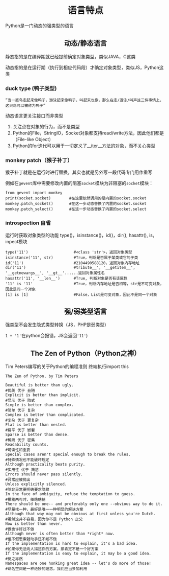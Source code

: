 # <center>语言特点</center>
Python是一门动态的强类型的语言


## <center>动态/静态语言</center>
静态指的是在编译期就已经提前确定对象类型，类似JAVA，C这类

动态指的是在运行期（执行到相应代码段）才确定对象类型，类似JS，Python这类

### duck type (鸭子类型)
`“当一直鸟走起来像鸭子，游泳起来像鸭子，叫起来也像，那么在走/游泳/叫声这三件事情上，这只鸟可以被称为鸭子”`

动态语言更关注接口而非类型
1. 关注点在对象的行为，而不是类型
2. Python的File，StringIO，Socket对象都支持read/write方法，因此他们都是（File-like Object）
3. Python的for迭代可以用于一切定义了__iter__方法的对象，而不关心类型

### monkey patch（猴子补丁）
猴子补丁就是在运行时进行替换，其实也就是另外写一段代码专门用作重写

例如在`gevent`库中需要修改内置的阻塞`socket`模块为非阻塞的`socket`模块：

```
from gevent import monkey
print(socket.socket)        #在这里依然调用的是内置的socket.socket
monkey.patch_socket()       #在这一步动态替换了内置的socket.socket
monkey.patch_select()       #在这一步动态替换了内置的socket.select
```

### introspection 自省
运行时获取对象类型的功能
type()，isinstance()，id()，dir(), hasattr(), is，inpect模块
```
type('11')                    #<class 'str'>，返回对象类型
isinstance('11', str)         #True，判断是否属于某类或它的子类
id('11')                      #2104490588120，返回对象内存地址
dir('11')                     #tribute__', '__getitem__', '__getnewargs__', '__gt__'......返回对象属性名
hasattr('11', '__len__')      #True, 判断对象是否有该属性
'11' is '11'                  #True，判断内存地址是否相等，str是不可变对象，因此是同一个对象
[1] is [1]                    #False，List是可变对象，因此不是同一个对象
```


## <center>强/弱类型语言</center>
强类型不会发生隐式类型转换（JS，PHP是弱类型）

`1 + '1'`在python会报错，JS会返回`'11'`)


## <center>The Zen of Python（Python之禅）</center>
Tim Peters编写的关于Python的编程准则
终端执行import this
```
The Zen of Python, by Tim Peters

Beautiful is better than ugly.                                        #优美 优于 丑陋
Explicit is better than implicit.                                     #显示 优于 隐式
Simple is better than complex.                                        #简单 优于 复杂
Complex is better than complicated.                                   #复杂 优于 更复杂
Flat is better than nested.                                           #扁平 优于 嵌套  
Sparse is better than dense.                                          #稀疏 优于 密集
Readability counts.                                                   #可读性和重要
Special cases aren't special enough to break the rules.               #特殊情况也不能破坏规定
Although practicality beats purity.                                   #实用性 优于 简洁
Errors should never pass silently.                                    #异常应被抛出
Unless explicitly silenced.                                           #除非异常要明确要求隐藏
In the face of ambiguity, refuse the temptation to guess.             #摸棱两可时，拒绝瞎猜
There should be one-- and preferably only one --obvious way to do it. #尽量找一种，最好是唯一一种明显的解决方案
Although that way may not be obvious at first unless you're Dutch.    #虽然这并不容易，因为你不是 Python 之父
Now is better than never.                                             #做也许好过不做
Although never is often better than *right* now.                      #但不假思索就动手还不如不做
If the implementation is hard to explain, it's a bad idea.            #如果你无法向人描述你的方案，那肯定不是一个好方案
If the implementation is easy to explain, it may be a good idea.      #反之亦然
Namespaces are one honking great idea -- let's do more of those!      #命名空间是一种绝妙的理念，我们应当多加利用
```